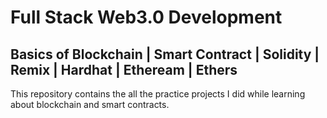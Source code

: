 # Full Stack Web3.0 Development
## Basics of Blockchain | Smart Contract | Solidity | Remix | Hardhat | Etheream | Ethers

This repository contains the all the practice projects I did while learning about blockchain and smart contracts.<br>
